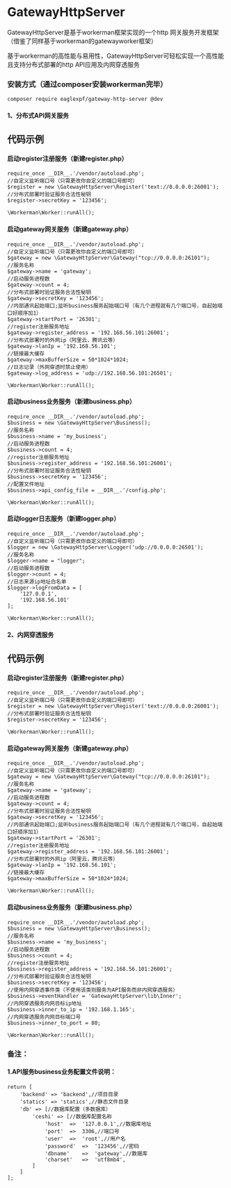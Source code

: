 # GatewayHttpServer

GatewayHttpServer是基于workerman框架实现的一个http 网关服务开发框架（借鉴了同样基于workerman的gatewayworker框架）

基于workerman的高性能与易用性，GatewayHttpServer可轻松实现一个高性能且支持分布式部署的http API应用及内网穿透服务

### 安装方式（通过composer安装workerman完毕）
    composer require eaglexpf/gateway-http-server @dev

#### 1、分布式API网关服务

## 代码示例

#### 启动register注册服务（新建register.php）

    require_once __DIR__.'/vendor/autoload.php';
    //自定义监听端口号（只需更改你自定义的端口号即可）
    $register = new \GatewayHttpServer\Register('text://0.0.0.0:26001');
    //分布式部署时验证服务合法性秘钥
    $register->secretKey = '123456';

    \Workerman\Worker::runAll();

#### 启动gateway网关服务（新建gateway.php）

    require_once __DIR__.'/vendor/autoload.php';
    //自定义监听端口号（只需更改你自定义的端口号即可）
    $gateway = new \GatewayHttpServer\Gateway("tcp://0.0.0.0:26101");
    //服务名称
    $gateway->name = 'gateway';
    //启动服务进程数
    $gateway->count = 4;
    //分布式部署时验证服务合法性秘钥
    $gateway->secretKey = '123456';
    //内部通讯起始端口;监听business服务起始端口号（有几个进程就有几个端口号，自起始端口好顺序加1）
    $gateway->startPort = '26301';
    //register注册服务地址
    $gateway->register_address = '192.168.56.101:26001';
    //分布式部署时的外网ip（阿里云，腾讯云等）
    $gateway->lanIp = '192.168.56.101';
    //链接最大缓存
    $gateway->maxBufferSize = 50*1024*1024;
    //日志记录（外网穿透时禁止使用）
    $gateway->log_address = 'udp://192.168.56.101:26501';

    \Workerman\Worker::runAll();

#### 启动business业务服务（新建business.php）

    require_once __DIR__.'/vendor/autoload.php';
    $business = new \GatewayHttpServer\Business();
    //服务名称
    $business->name = 'my_business';
    //启动服务进程数
    $business->count = 4;
    //register注册服务地址
    $business->register_address = '192.168.56.101:26001';
    //分布式部署时验证服务合法性秘钥
    $business->secretKey = '123456';
    //配置文件地址
    $business->api_config_file = __DIR__.'/config.php';

    \Workerman\Worker::runAll();

#### 启动logger日志服务（新建logger.php）

    require_once __DIR__.'/vendor/autoload.php';
    //自定义监听端口号（只需更改你自定义的端口号即可）
    $logger = new \GatewayHttpServer\Logger('udp://0.0.0.0:26501');
    //服务名称
    $logger->name = "logger";
    //启动服务进程数
    $logger->count = 4;
    //日志来源ip地址白名单
    $logger->logFromData = [
        '127.0.0.1',
        '192.168.56.101'
    ];

    \Workerman\Worker::runAll();

#### 2、内网穿透服务

## 代码示例

#### 启动register注册服务（新建register.php）

    require_once __DIR__.'/vendor/autoload.php';
    //自定义监听端口号（只需更改你自定义的端口号即可）
    $register = new \GatewayHttpServer\Register('text://0.0.0.0:26001');
    //分布式部署时验证服务合法性秘钥
    $register->secretKey = '123456';

    \Workerman\Worker::runAll();

#### 启动gateway网关服务（新建gateway.php）

    require_once __DIR__.'/vendor/autoload.php';
    //自定义监听端口号（只需更改你自定义的端口号即可）
    $gateway = new \GatewayHttpServer\Gateway("tcp://0.0.0.0:26101");
    //服务名称
    $gateway->name = 'gateway';
    //启动服务进程数
    $gateway->count = 4;
    //分布式部署时验证服务合法性秘钥
    $gateway->secretKey = '123456';
    //内部通讯起始端口;监听business服务起始端口号（有几个进程就有几个端口号，自起始端口好顺序加1）
    $gateway->startPort = '26301';
    //register注册服务地址
    $gateway->register_address = '192.168.56.101:26001';
    //分布式部署时的外网ip（阿里云，腾讯云等）
    $gateway->lanIp = '192.168.56.101';
    //链接最大缓存
    $gateway->maxBufferSize = 50*1024*1024;

    \Workerman\Worker::runAll();

#### 启动business业务服务（新建business.php）

    require_once __DIR__.'/vendor/autoload.php';
    $business = new \GatewayHttpServer\Business();
    //服务名称
    $business->name = 'my_business';
    //启动服务进程数
    $business->count = 4;
    //register注册服务地址
    $business->register_address = '192.168.56.101:26001';
    //分布式部署时验证服务合法性秘钥
    $business->secretKey = '123456';
    //使用内网穿透事件类（不使用该类则服务为API服务而非内网穿透服务）
    $business->eventHandler = 'GatewayHttpServer\lib\Inner';
    //内网穿透服务内网目标ip地址
    $business->inner_to_ip = '192.168.1.165';
    //内网穿透服务内网目标端口号
    $business->inner_to_port = 80;

    \Workerman\Worker::runAll();



### 备注：
#### 1.API服务business业务配置文件说明：

    return [
        'backend' => 'backend',//项目目录
        'statics' => 'statics',//静态文件目录
        'db' => [//数据库配置（多数据库）
            'ceshi' => [//数据库配置名称
                'host'	=>	'127.0.0.1',//数据库地址
                'port'	=>	3306,//端口号
                'user'	=>	'root',//用户名
                'password'	=>	'123456',//密码
                'dbname'	=>	'gateway',//数据库
                'charset'	=>	'utf8mb4',
            ]
        ]
    ];